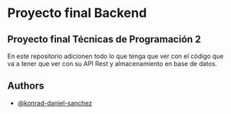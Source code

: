 
# Proyecto final Backend
## Proyecto final Técnicas de Programación 2
En este repositorio adicionen todo lo que tenga que ver con el código que va a tener que ver con su API Rest y almacenamiento en base de datos.








## Authors

- [@konrad-daniel-sanchez](https://github.com/konrad-daniel-sanchez)


